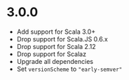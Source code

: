 # 3.0.0

* Add support for Scala 3.0+
* Drop support for Scala.JS 0.6.x
* Drop support for Scala 2.12
* Drop support for Scalaz
* Upgrade all dependencies
* Set `versionScheme` to `"early-semver"`

